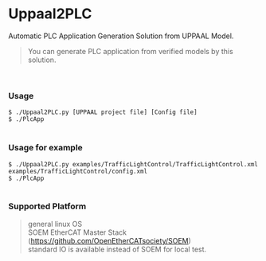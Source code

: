 # Uppaal2PLC
Automatic PLC Application Generation Solution from UPPAAL Model.
>You can generate PLC application from verified models by this solution.
<br>

### Usage
>
`
$ ./Uppaal2PLC.py [UPPAAL project file] [Config file]
`<br>
`
$ ./PlcApp
`<br>
<br>

### Usage for example
>
`
$ ./Uppaal2PLC.py examples/TrafficLightControl/TrafficLightControl.xml examples/TrafficLightControl/config.xml
`<br>
`
$ ./PlcApp
`<br>
<br>

### Supported Platform
>general linux OS<br>
>SOEM EtherCAT Master Stack (https://github.com/OpenEtherCATsociety/SOEM)<br>
>standard IO is available instead of SOEM for local test.<br>
<br>
